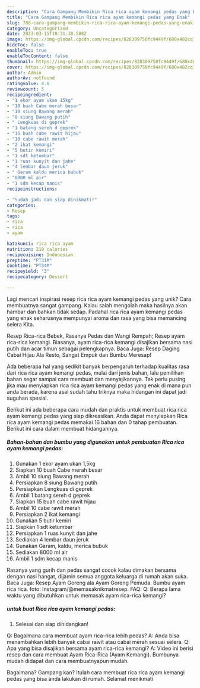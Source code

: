 ```yaml
---
description: "Cara Gampang Membikin Rica rica ayam kemangi pedas yang Enak"
title: "Cara Gampang Membikin Rica rica ayam kemangi pedas yang Enak"
slug: 788-cara-gampang-membikin-rica-rica-ayam-kemangi-pedas-yang-enak
category: Uncategorized
date: 2023-03-15T10:31:38.588Z
image: https://img-global.cpcdn.com/recipes/828309750fc9449f/680x482cq70/rica-rica-ayam-kemangi-pedas-foto-resep-utama.jpg
hideToc: false
enableToc: true
enableTocContent: false
thumbnail: https://img-global.cpcdn.com/recipes/828309750fc9449f/680x482cq70/rica-rica-ayam-kemangi-pedas-foto-resep-utama.jpg
cover: https://img-global.cpcdn.com/recipes/828309750fc9449f/680x482cq70/rica-rica-ayam-kemangi-pedas-foto-resep-utama.jpg
author: Admin
authorAv: notfound
ratingvalue: 4.6
reviewcount: 5
recipeingredient:
- "1 ekor ayam ukan 15kg"
- "10 buah Cabe merah besar"
- "10 siung Bawang merah"
- "8 siung Bawang putih"
- " Lengkuas di geprek"
- "1 batang sereh d geprek"
- "15 buah cabe rawit hijau"
- "10 cabe rawit merah"
- "2 ikat kemangi"
- "5 butir kemiri"
- "1 sdt ketumbar"
- "1 ruas kunyit dan jahe"
- "4 lembar daun jeruk"
- " Garam kaldu merica bubuk"
- "8000 ml air"
- "1 sdm kecap manis"
recipeinstructions:

- "Sudah jadi dan siap dinikmati!"
categories:
- Resep
tags:
- rica
- rica
- ayam

katakunci: rica rica ayam 
nutrition: 219 calories
recipecuisine: Indonesian
preptime: "PT31M"
cooktime: "PT34M"
recipeyield: "3"
recipecategory: Dessert

---
```





Lagi mencari inspirasi resep rica rica ayam kemangi pedas yang unik? Cara membuatnya sangat gampang. Kalau salah mengolah maka hasilnya akan hambar dan bahkan tidak sedap. Padahal rica rica ayam kemangi pedas yang enak seharusnya mempunyai aroma dan rasa yang bisa memancing selera Kita.





Resep Rica-rica Bebek, Rasanya Pedas dan Wangi Rempah; Resep ayam rica-rica kemangi. Biasanya, ayam rica-rica kemangi disajikan bersama nasi putih dan acar timun sebagai pelengkapnya. Baca Juga: Resep Daging Cabai Hijau Ala Resto, Sangat Empuk dan Bumbu Meresap!

Ada beberapa hal yang sedikit banyak berpengaruh terhadap kualitas rasa dari rica rica ayam kemangi pedas, mulai dari jenis bahan, lalu pemilihan bahan segar sampai cara membuat dan menyajikannya. Tak perlu pusing jika mau menyiapkan rica rica ayam kemangi pedas yang enak di mana pun anda berada, karena asal sudah tahu triknya maka hidangan ini dapat jadi suguhan spesial.






Berikut ini ada beberapa cara mudah dan praktis untuk membuat rica rica ayam kemangi pedas yang siap dikreasikan. Anda dapat menyiapkan Rica rica ayam kemangi pedas memakai 16 bahan dan 0 tahap pembuatan. Berikut ini cara dalam membuat hidangannya.

<!--inarticleads1-->

##### Bahan-bahan dan bumbu yang digunakan untuk pembuatan Rica rica ayam kemangi pedas:

1. Gunakan 1 ekor ayam ukan 1,5kg
1. Siapkan 10 buah Cabe merah besar
1. Ambil 10 siung Bawang merah
1. Persiapkan 8 siung Bawang putih
1. Persiapkan  Lengkuas di geprek
1. Ambil 1 batang sereh d geprek
1. Siapkan 15 buah cabe rawit hijau
1. Ambil 10 cabe rawit merah
1. Persiapkan 2 ikat kemangi
1. Gunakan 5 butir kemiri
1. Siapkan 1 sdt ketumbar
1. Persiapkan 1 ruas kunyit dan jahe
1. Sediakan 4 lembar daun jeruk
1. Gunakan  Garam, kaldu, merica bubuk
1. Sediakan 8000 ml air
1. Ambil 1 sdm kecap manis


Rasanya yang gurih dan pedas sangat cocok kalau dimakan bersama dengan nasi hangat, dijamin semua anggota keluarga di rumah akan suka. Baca Juga: Resep Ayam Goreng ala Ayam Goreng Pemuda. Bumbu ayam rica rica. foto: Instagram/@memasaknikmatresep. FAQ: Q: Berapa lama waktu yang dibutuhkan untuk memasak ayam rica-rica kemangi? 

<!--inarticleads2-->

#####  untuk buat Rica rica ayam kemangi pedas:


1. Selesai dan siap dihidangkan!

Q: Bagaimana cara membuat ayam rica-rica lebih pedas? A: Anda bisa menambahkan lebih banyak cabai rawit atau cabai merah sesuai selera. Q: Apa yang bisa disajikan bersama ayam rica-rica kemangi? A: Video ini berisi resep dan cara membuat Ayam Rica-Rica (Ayam Kemangi). Bumbunya mudah didapat dan cara membuatnyapun mudah. 

Bagaimana? Gampang kan? Itulah cara membuat rica rica ayam kemangi pedas yang bisa anda lakukan di rumah. Selamat menikmati
